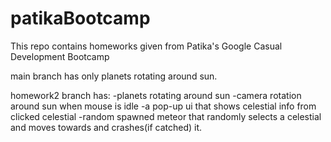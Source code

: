 # patikaBootcamp
 
 This repo contains homeworks given from Patika's Google Casual Development Bootcamp
 
 main branch has only planets rotating around sun.
 
 homework2 branch has:
 -planets rotating around sun
 -camera rotation around sun when mouse is idle
 -a pop-up ui that shows celestial info from clicked celestial
 -random spawned meteor that randomly selects a celestial and moves towards and crashes(if catched) it.
 
 
 
